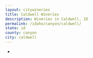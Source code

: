 ```yaml
---
layout: citywineries
title: Caldwell Wineries
description: Wineries in Caldwell, ID
permalink: /idaho/canyon/caldwell/
state: id
county: canyon
city: caldwell
---
```

-
